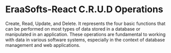 # EraaSofts-React C.R.U.D Operations 
Create, Read, Update, and Delete. It represents the four basic functions that can be performed on most types of data stored in a database or manipulated in an application.
These operations are fundamental to working with data in various software systems, especially in the context of database management and web applications.
